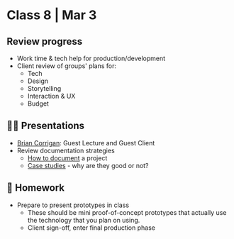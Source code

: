 # Class 8 | Mar 3

## Review progress

- Work time & tech help for production/development
- Client review of groups' plans for:
  - Tech
  - Design
  - Storytelling
  - Interaction & UX
  - Budget

## 👨‍🏫 Presentations

- [Brian Corrigan](https://www.briancorrigan.net/): Guest Lecture and Guest Client
- Review documentation strategies
  - [How to document](../docs/documentation-tips.md) a project
  - [Case studies](../docs/case-study-examples.md) - why are they good or not?

## 📝 Homework

- Prepare to present prototypes in class
  - These should be mini proof-of-concept prototypes that actually use the technology that you plan on using.
  - Client sign-off, enter final production phase

